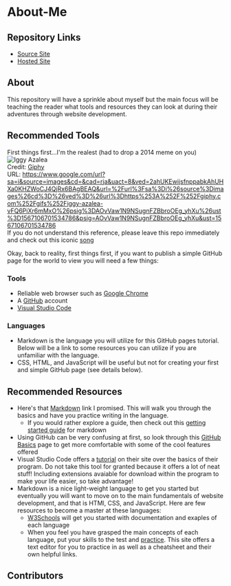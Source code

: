 # About-Me

## Repository Links
- [Source Site](https://github.com/AshleyStanbridge96/about-me) 
- [Hosted Site](https://ashleystanbridge96.github.io/about-me/) 

## About
This repository will have a sprinkle about myself but the main focus will be teaching the reader what tools and resources they can look at during their adventures through website development.
## Recommended Tools
First things first...I'm the realest (had to drop a 2014 meme on you)
![Iggy Azalea](https://media.giphy.com/media/vFQ6PiXr6mMxO/giphy.gif)<br/>
Credit: [Giphy](https://www.google.com/url?sa=i&source=images&cd=&cad=rja&uact=8&ved=2ahUKEwijsfnppabkAhUHXa0KHZWoCJ4QjRx6BAgBEAQ&url=%2Furl%3Fsa%3Di%26source%3Dimages%26cd%3D%26ved%3D%26url%3Dhttps%253A%252F%252Fgiphy.com%252Fgifs%252Figgy-azalea-vFQ6PiXr6mMxO%26psig%3DAOvVaw1N9NSugnFZBbroOEg_yhXu%26ust%3D1567106701534786&psig=AOvVaw1N9NSugnFZBbroOEg_yhXu&ust=1567106701534786)<br/>
URL: https://www.google.com/url?sa=i&source=images&cd=&cad=rja&uact=8&ved=2ahUKEwijsfnppabkAhUHXa0KHZWoCJ4QjRx6BAgBEAQ&url=%2Furl%3Fsa%3Di%26source%3Dimages%26cd%3D%26ved%3D%26url%3Dhttps%253A%252F%252Fgiphy.com%252Fgifs%252Figgy-azalea-vFQ6PiXr6mMxO%26psig%3DAOvVaw1N9NSugnFZBbroOEg_yhXu%26ust%3D1567106701534786&psig=AOvVaw1N9NSugnFZBbroOEg_yhXu&ust=1567106701534786
<br/>If you do not understand this reference, please leave this repo immediately and check out this iconic [song](https://www.youtube.com/watch?v=O-zpOMYRi0w) 

Okay, back to reality, first things first, if you want to publish a simple GitHub page for the world to view you will need a few things:
### Tools
- Reliable web browser such as [Google Chrome](https://www.google.com/chrome/)
- A [GitHub](https://github.com/) account
- [Visual Studio Code](https://code.visualstudio.com/)

### Languages
- Markdown is the language you will utilize for this GitHub pages tutorial. Below will be a link to some resources you can utilize if you are unfamiliar with the language.
- CSS, HTML, and JavaScript will be useful but not for creating your first and simple GitHub page (see details below).
## Recommended Resources
- Here's that [Markdown](https://www.markdowntutorial.com/) link I promised. This will walk you through the basics and have you practice writing in the language.
    - If you would rather explore a guide, then check out this [getting started guide](https://www.markdownguide.org/getting-started/) for markdown
- Using GitHub can be very confusing at first, so look through this [GitHub Basics](https://guides.github.com/activities/hello-world/) page to get more comfortable with some of the cool features offered
- Visual Studio Code offers a [tutorial](https://code.visualstudio.com/docs/introvideos/basics) on their site over the basics of their program. Do not take this tool for granted because it offers a lot of neat stuff! Including extensions avaiable for download within the program to make your life easier, so take advantage!
- Markdown is a nice light-weight language to get you started but eventually you will want to move on to the main fundamentals of website development, and that is HTMl, CSS, and JavaScript. Here are few resources to become a master at these languages:
    - [W3Schools](https://www.w3schools.com/) will get you started with documentation and exaples of each language
    - When you feel you have grasped the main concepts of each language, put your skills to the test and [practice](https://html-css-js.com/). This site offers a text editor for you to practice in as well as a cheatsheet and their own helpful links.
## Contributors